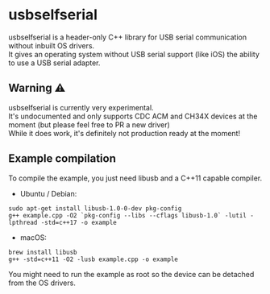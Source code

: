 # usbselfserial
usbselfserial is a header-only C++ library for USB serial communication without inbuilt OS drivers. \
It gives an operating system without USB serial support (like iOS) the ability to use a USB serial adapter. 

## Warning ⚠️
usbselfserial is currently very experimental. \
It's undocumented and only supports CDC ACM and CH34X devices at the moment (but please feel free to PR a new driver) \
While it does work, it's definitely not production ready at the moment!

## Example compilation
To compile the example, you just need libusb and a C++11 capable compiler.
* Ubuntu / Debian:
```
sudo apt-get install libusb-1.0-0-dev pkg-config
g++ example.cpp -O2 `pkg-config --libs --cflags libusb-1.0` -lutil -lpthread -std=c++17 -o example
```
* macOS:
```
brew install libusb
g++ -std=c++11 -O2 -lusb example.cpp -o example
```
You might need to run the example as root so the device can be detached from the OS drivers.
